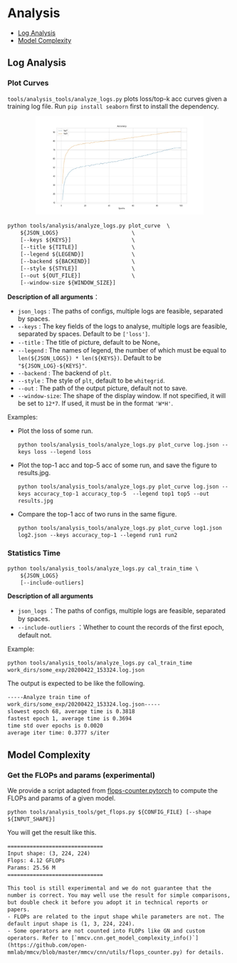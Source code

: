 # Analysis

<!-- TOC -->

- [Log Analysis](#log-analysis)
- [Model Complexity](#model-complexity)

<!-- TOC -->

## Log Analysis

### Plot Curves

`tools/analysis_tools/analyze_logs.py` plots loss/top-k acc curves given a training log file. Run `pip install seaborn` first to install the dependency.

<div align=center><img src="../_static/image/tools/analysis/analyze_log.jpg" style=" width: 75%; height: 30%; "></div>

```shell
python tools/analysis/analyze_logs.py plot_curve  \
    ${JSON_LOGS}                       \
    [--keys ${KEYS}]                   \
    [--title ${TITLE}]                 \
    [--legend ${LEGEND}]               \
    [--backend ${BACKEND}]             \
    [--style ${STYLE}]                 \
    [--out ${OUT_FILE}]                \
    [--window-size ${WINDOW_SIZE}]
```

**Description of all arguments**：

- `json_logs` : The paths of configs, multiple logs are feasible, separated by spaces.
- `--keys` : The key fields of the logs to analyse, multiple logs are feasible, separated by spaces. Default to be `['loss']`.
- `--title` : The title of picture, default to be None。
- `--legend` : The names of legend, the number of which must be equal to `len(${JSON_LOGS}) * len(${KEYS})`. Default to be `"${JSON_LOG}-${KEYS}"`.
- `--backend` : The backend of `plt`.
- `--style` : The style of `plt`, default to be `whitegrid`.
- `--out` : The path of the output picture, default not to save.
- `--window-size`: The shape of the display window. If not specified, it will be set to `12*7`. If used, it must be in the format `'W*H'`.

Examples:

- Plot the loss of some run.

    ```shell
    python tools/analysis_tools/analyze_logs.py plot_curve log.json --keys loss --legend loss
    ```

- Plot the top-1 acc and top-5 acc of some run, and save the figure to results.jpg.

    ```shell
    python tools/analysis_tools/analyze_logs.py plot_curve log.json --keys accuracy_top-1 accuracy_top-5  --legend top1 top5 --out results.jpg
    ```

- Compare the top-1 acc of two runs in the same figure.

    ```shell
    python tools/analysis_tools/analyze_logs.py plot_curve log1.json log2.json --keys accuracy_top-1 --legend run1 run2
    ```

### Statistics Time

```shell
python tools/analysis_tools/analyze_logs.py cal_train_time \
    ${JSON_LOGS}
    [--include-outliers]
```

**Description of all arguments**

- `json_logs` ：The paths of configs, multiple logs are feasible, separated by spaces.
- `--include-outliers` ：Whether to count the records of the first epoch, default not.


Example:

```shell
python tools/analysis_tools/analyze_logs.py cal_train_time work_dirs/some_exp/20200422_153324.log.json
```

The output is expected to be like the following.

```text
-----Analyze train time of work_dirs/some_exp/20200422_153324.log.json-----
slowest epoch 68, average time is 0.3818
fastest epoch 1, average time is 0.3694
time std over epochs is 0.0020
average iter time: 0.3777 s/iter
```

## Model Complexity

### Get the FLOPs and params (experimental)

We provide a script adapted from [flops-counter.pytorch](https://github.com/sovrasov/flops-counter.pytorch) to compute the FLOPs and params of a given model.

```shell
python tools/analysis_tools/get_flops.py ${CONFIG_FILE} [--shape ${INPUT_SHAPE}]
```

You will get the result like this.

```
==============================
Input shape: (3, 224, 224)
Flops: 4.12 GFLOPs
Params: 25.56 M
==============================
```

```{warning}
This tool is still experimental and we do not guarantee that the number is correct. You may well use the result for simple comparisons, but double check it before you adopt it in technical reports or papers.
- FLOPs are related to the input shape while parameters are not. The default input shape is (1, 3, 224, 224).
- Some operators are not counted into FLOPs like GN and custom operators. Refer to [`mmcv.cnn.get_model_complexity_info()`](https://github.com/open-mmlab/mmcv/blob/master/mmcv/cnn/utils/flops_counter.py) for details.
```

